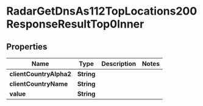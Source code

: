 

# RadarGetDnsAs112TopLocations200ResponseResultTop0Inner


## Properties

| Name | Type | Description | Notes |
|------------ | ------------- | ------------- | -------------|
|**clientCountryAlpha2** | **String** |  |  |
|**clientCountryName** | **String** |  |  |
|**value** | **String** |  |  |



